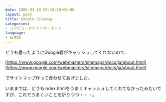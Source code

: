 ```yaml
---
date: 2006-03-10 07:10:18+00:00
layout: post
title: Google Sitemap
categories:
- コンピュータとインターネット
language:
- 日本語
---
```


どうも思ったようにGoogle君がキャッシュしてくれないので、

[https://www.google.com/webmasters/sitemaps/docs/ja/about.html](https://www.google.com/webmasters/sitemaps/docs/ja/about.html)

でサイトマップ作って食わせてあげました。

いままでは、どうもindex.htmlをうまくキャッシュしてくれてなかったみたいですが、これでうまくいことを祈りつつ・・・。
